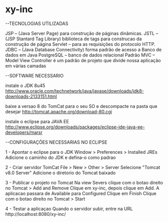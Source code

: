 # xy-inc
--TECNOLOGIAS UTILIZADAS

JSP – (Java Server Page) para construção de páginas dinâmicas.
JSTL – (JSP Stantard Tag Library) biblioteca de tags para construcao da construção de página 
Servlet – para as requisições do protocolo HTTP.
JDBC – (Java Database Connectivity) forma padrão de acesso a Banco de dados em Java
PostgreSQL – banco de dados relacional 
Padrão MVC – Model View Controller é um padrão de projeto que divide nossa aplicação em várias camadas


--SOFTWARE NECESSARIO

instale o JDK 8u45
http://www.oracle.com/technetwork/java/javase/downloads/jdk8-downloads-2133151.html

baixe a versao 8 do TomCat para o seu SO e descompacte na pasta que desejar
http://tomcat.apache.org/download-80.cgi

instale o eclipse para JAVA EE 
http://www.eclipse.org/downloads/packages/eclipse-ide-java-ee-developers/marsr


--CONFIGURAÇÕES NECESSARIAS NO ECLIPSE

1 - Apontar o eclipse para o JDK
Window > Preferences > Installed JREs
Adicione o caminho do JDK e defina-o como padrao

2 - Criar servidor TomCat
File > New > Other > Server
Selecione "Tomcat v8.0 Server"
Adicione o diretorio do Tomcat baixado 

3 - Publicar o projeto no Tomcat
Na view Severs clique com o botao direito no Tomcat > Add and Remove
Clique em xy-inc, depois clique em Add. A aplicacao passara de Available para Configured
Clique em Finish
Clique com o botao direito no Tomcat > Start

4 - Testar a aplicaçao
Quando o servidor subir, entre na URL
http://localhost:8080/xy-inc/

